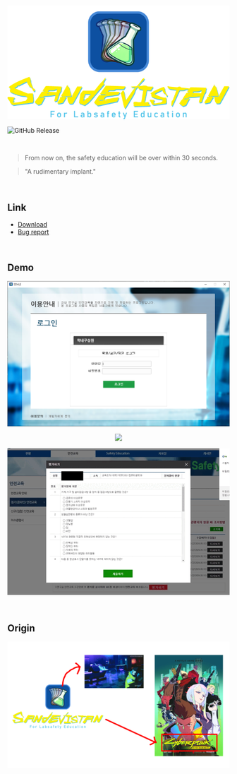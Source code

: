 <p align="center">
  <img src="img/card_crop.png">
</p>

![GitHub Release](https://img.shields.io/github/v/release/Yoon-men/SD4LE)

<br>

> From now on, the safety education will be over within 30 seconds.

> "A rudimentary implant."

<br>

## Link
- [Download](https://github.com/Yoon-men/SD4LE/releases/latest/)
- [Bug report](https://github.com/Yoon-men/SD4LE/issues)

<br>

## Demo
<p align="center">
  <img src="img/demo.png">
</p>
<p align="center">
  <img src="img/select_and_skip_lectures.gif">
</p>
<p align="center">
  <img src="img/solve_the_problems.gif">
</p>

<br>

## Origin
<p align="center">
  <img src="img/origin_of_card.gif">
</p>
